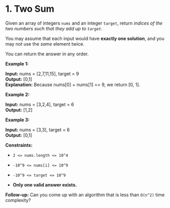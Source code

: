 # 1. Two Sum

Given an array of integers `nums` and an integer `target`, return _indices of the two numbers such that they add up to `target`_.

You may assume that each input would have **exactly one solution**, and you may not use the _same_ element twice.

You can return the answer in any order.

**Example 1:**

**Input:** nums = [2,7,11,15], target = 9 </br>
**Output:** [0,1] </br>
**Explanation:** Because nums[0] + nums[1] == 9, we return [0, 1].

**Example 2:**

**Input:** nums = [3,2,4], target = 6 </br>
**Output:** [1,2]

**Example 3:**

**Input:** nums = [3,3], target = 6 </br>
**Output:** [0,1]
 
**Constraints:**

- `2 <= nums.length <= 10^4`
- `-10^9 <= nums[i] <= 10^9`
- `-10^9 <= target <= 10^9`

- **Only one valid answer exists.**
 
**Follow-up:** Can you come up with an algorithm that is less than `O(n^2)` time complexity?